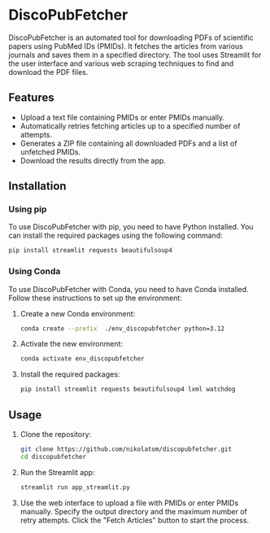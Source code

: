 
# DiscoPubFetcher

DiscoPubFetcher is an automated tool for downloading PDFs of scientific papers using PubMed IDs (PMIDs). It fetches the articles from various journals and saves them in a specified directory. The tool uses Streamlit for the user interface and various web scraping techniques to find and download the PDF files.

## Features
- Upload a text file containing PMIDs or enter PMIDs manually.
- Automatically retries fetching articles up to a specified number of attempts.
- Generates a ZIP file containing all downloaded PDFs and a list of unfetched PMIDs.
- Download the results directly from the app.

## Installation

### Using pip

To use DiscoPubFetcher with pip, you need to have Python installed. You can install the required packages using the following command:

```bash
pip install streamlit requests beautifulsoup4
```

### Using Conda

To use DiscoPubFetcher with Conda, you need to have Conda installed. Follow these instructions to set up the environment:

1. Create a new Conda environment:

    ```bash
    conda create --prefix  ./env_discopubfetcher python=3.12
    ```

2. Activate the new environment:

    ```bash
    conda activate env_discopubfetcher
    ```

3. Install the required packages:

    ```bash
    pip install streamlit requests beautifulsoup4 lxml watchdog
    ```

## Usage

1. Clone the repository:

    ```bash
    git clone https://github.com/nikolatom/discopubfetcher.git
    cd discopubfetcher
    ```

2. Run the Streamlit app:

    ```bash
    streamlit run app_streamlit.py
    ```

3. Use the web interface to upload a file with PMIDs or enter PMIDs manually. Specify the output directory and the maximum number of retry attempts. Click the "Fetch Articles" button to start the process.

